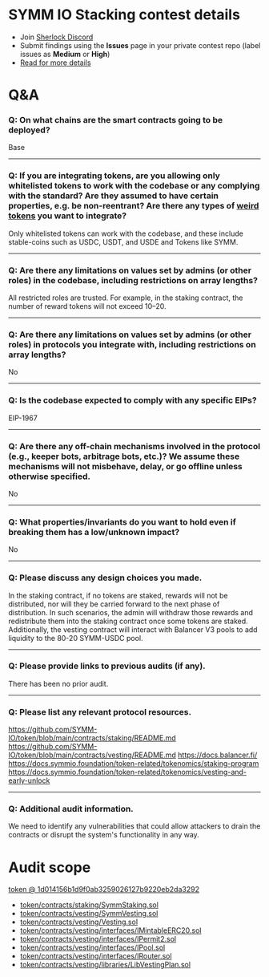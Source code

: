 # SYMM IO Stacking contest details

- Join [Sherlock Discord](https://discord.gg/MABEWyASkp)
- Submit findings using the **Issues** page in your private contest repo (label issues as **Medium** or **High**)
- [Read for more details](https://docs.sherlock.xyz/audits/watsons)

# Q&A

### Q: On what chains are the smart contracts going to be deployed?
Base
___

### Q: If you are integrating tokens, are you allowing only whitelisted tokens to work with the codebase or any complying with the standard? Are they assumed to have certain properties, e.g. be non-reentrant? Are there any types of [weird tokens](https://github.com/d-xo/weird-erc20) you want to integrate?
Only whitelisted tokens can work with the codebase, and these include stable-coins such as USDC, USDT, and USDE and Tokens like SYMM.
___

### Q: Are there any limitations on values set by admins (or other roles) in the codebase, including restrictions on array lengths?
All restricted roles are trusted. For example, in the staking contract, the number of reward tokens will not exceed 10–20.
___

### Q: Are there any limitations on values set by admins (or other roles) in protocols you integrate with, including restrictions on array lengths?
No
___

### Q: Is the codebase expected to comply with any specific EIPs?
EIP-1967
___

### Q: Are there any off-chain mechanisms involved in the protocol (e.g., keeper bots, arbitrage bots, etc.)? We assume these mechanisms will not misbehave, delay, or go offline unless otherwise specified.
No
___

### Q: What properties/invariants do you want to hold even if breaking them has a low/unknown impact?
No
___

### Q: Please discuss any design choices you made.
In the staking contract, if no tokens are staked, rewards will not be distributed, nor will they be carried forward to the next phase of distribution. In such scenarios, the admin will withdraw those rewards and redistribute them into the staking contract once some tokens are staked. Additionally, the vesting contract will interact with Balancer V3 pools to add liquidity to the 80-20 SYMM-USDC pool.
___

### Q: Please provide links to previous audits (if any).
There has been no prior audit.
___

### Q: Please list any relevant protocol resources.
https://github.com/SYMM-IO/token/blob/main/contracts/staking/README.md
https://github.com/SYMM-IO/token/blob/main/contracts/vesting/README.md
https://docs.balancer.fi/
https://docs.symmio.foundation/token-related/tokenomics/staking-program
https://docs.symmio.foundation/token-related/tokenomics/vesting-and-early-unlock
___

### Q: Additional audit information.
We need to identify any vulnerabilities that could allow attackers to drain the contracts or disrupt the system's functionality in any way.


# Audit scope

[token @ 1d014156b1d9f0ab3259026127b9220eb2da3292](https://github.com/SYMM-IO/token/tree/1d014156b1d9f0ab3259026127b9220eb2da3292)
- [token/contracts/staking/SymmStaking.sol](token/contracts/staking/SymmStaking.sol)
- [token/contracts/vesting/SymmVesting.sol](token/contracts/vesting/SymmVesting.sol)
- [token/contracts/vesting/Vesting.sol](token/contracts/vesting/Vesting.sol)
- [token/contracts/vesting/interfaces/IMintableERC20.sol](token/contracts/vesting/interfaces/IMintableERC20.sol)
- [token/contracts/vesting/interfaces/IPermit2.sol](token/contracts/vesting/interfaces/IPermit2.sol)
- [token/contracts/vesting/interfaces/IPool.sol](token/contracts/vesting/interfaces/IPool.sol)
- [token/contracts/vesting/interfaces/IRouter.sol](token/contracts/vesting/interfaces/IRouter.sol)
- [token/contracts/vesting/libraries/LibVestingPlan.sol](token/contracts/vesting/libraries/LibVestingPlan.sol)


